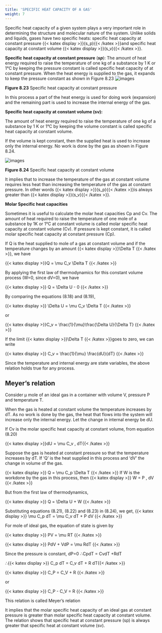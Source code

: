 ```yaml
---
title: 'SPECIFIC HEAT CAPACITY OF A GAS'
weight: 7
---
```



Specific heat capacity of a given system plays a very important role in determining the structure and molecular nature of the system. Unlike solids and liquids, gases have two specific heats: specific heat capacity at constant pressure {{< katex display >}}(s_p){{< /katex >}}and specific heat capacity at constant volume {{< katex display >}}(s_v){{< /katex >}}.


**Specific heat capacity at constant pressure** (**_sp_**): 
The amount of heat energy required to raise the temperature of one kg of a substance by 1 K or 1°C by keeping the pressure constant is called specific heat capacity of at constant pressure. When the heat energy is supplied to the gas, it expands to keep the pressure constant as shown in Figure 8.23
![images](image_2.jpg)

**Figure 8.23** Specific heat capacity at constant pressure


In this process a part of the heat energy is used for doing work (expansion) and the remaining part is used to increase the internal energy of the gas. 

**Specific heat capacity at constant volume (sv):** 

The amount of heat energy required to raise the temperature of one kg of a substance by 1 K or 1°C by keeping the volume constant is called specific heat capacity at constant volume.

If the volume is kept constant, then the supplied heat is used to increase only the internal energy. No work is done by the gas as shown in Figure 8.24.

![images](image_3.jpg)

**Figure 8.24**  Specific heat capacity at constant volume


It implies that to increase the temperature of the gas at constant volume requires less heat than increasing the temperature of the gas at constant pressure. In other words {{< katex display >}}(s_p){{< /katex >}}is always greater than {{< katex display >}}(s_v){{< /katex >}}.

**Molar Specific heat capacities** 

Sometimes it is useful to calculate the molar heat capacities Cp and Cv. The amount of heat required to raise the temperature of one mole of a substance by 1K or 1°C at constant volume is called molar specific heat capacity at constant volume (Cv). If pressure is kept constant, it is called molar specific heat capacity at constant pressure (Cp).


If Q is the heat supplied to mole of a gas at constant volume and if the temperature changes by an amount {{< katex display >}}\Delta T {{< /katex >}}, we have

{{< katex display >}}Q = \mu C_v \Delta T {{< /katex >}}

By applying the first law of thermodynamics for this constant volume process (W=0, since dV=0), we have

{{< katex display >}}  Q = \Delta U - 0 {{< /katex >}}

By comparing the equations (8.18) and (8.19),

{{< katex display >}} \Delta U = \mu C_v \Delta T {{< /katex >}}

or

{{< katex display >}}C_v = \frac{1}{\mu}\frac{\Delta U}{\Delta T} {{< /katex >}}


If the limit {{< katex display >}}\Delta T {{< /katex >}}goes to zero, we can write


{{< katex display >}} C_v = \frac{1}{\mu} \frac{dU}{dT} {{< /katex >}}


Since the temperature and internal energy are state variables, the above relation holds true for any process.

## Meyer’s relation


Consider µ mole of an ideal gas in a container with volume V, pressure P and temperature T.

When the gas is heated at constant volume the temperature increases by dT. As no work is done by the gas, the heat that flows into the system will increase only the internal energy. Let the change in internal energy be dU.

If Cv is the molar specific heat capacity at constant volume, from equation (8.20)

{{< katex display >}}dU = \mu C_v \, dT{{< /katex >}}


Suppose the gas is heated at constant pressure so that the temperature increases by dT. If ‘Q’ is the heat supplied in this process and ‘dV’ the change in volume of the gas.  

{{< katex display >}}  Q = \mu C_p \Delta T {{< /katex >}}
If W is the workdone by the gas in this process, then
{{< katex display >}}  W = P \, dV {{< /katex >}}

But from the first law of thermodynamics,

{{< katex display >}}  Q = \Delta U + W {{< /katex >}}

Substituting equations (8.21), (8.22) and (8.23) in (8.24), we get,
{{< katex display >}}  \mu C_p dT = \mu C_v dT + P dV {{< /katex >}}


For mole of ideal gas, the equation of state is given by

{{< katex display >}}  PV = \mu RT {{< /katex >}}

{{< katex display >}}  PdV + VdP = \mu RdT {{< /katex >}}

Since the pressure is constant, dP=0 ∴CpdT = CvdT +RdT

∴{{< katex display >}} C_p dT = C_v dT + R dT{{< /katex >}}

{{< katex display >}} C_P = C_V + R {{< /katex >}}

or

{{< katex display >}}  C_P - C_V = R {{< /katex >}}

This relation is called Meyer’s relation

It implies that the molar specific heat capacity of an ideal gas at constant pressure is greater than molar specific heat capacity at constant volume. The relation shows that specific heat at constant pressure (sp) is always greater that specific heat at constant volume (sv).